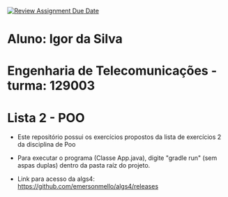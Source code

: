 [![Review Assignment Due Date](https://classroom.github.com/assets/deadline-readme-button-22041afd0340ce965d47ae6ef1cefeee28c7c493a6346c4f15d667ab976d596c.svg)](https://classroom.github.com/a/KKrNRA9P)

# Aluno: Igor da Silva
# Engenharia de Telecomunicações - turma: 129003

# Lista 2 - POO
- Este repositório possui os exercícios propostos da lista de exercícios 2 da disciplina de Poo

- Para executar o programa (Classe App.java), digite "gradle run" (sem aspas duplas) dentro da pasta raíz do projeto.

- Link para acesso da algs4: https://github.com/emersonmello/algs4/releases